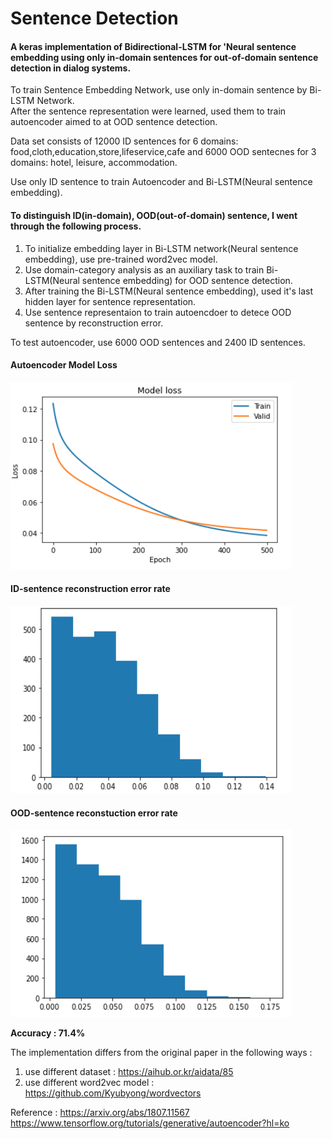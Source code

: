# Sentence Detection
#### A keras implementation of Bidirectional-LSTM for 'Neural sentence embedding using only in-domain sentences for out-of-domain sentence detection in dialog systems. 

To train Sentence Embedding Network, use only in-domain sentence by Bi-LSTM Network.  
After the sentence representation were learned, used them to train autoencoder aimed to at OOD sentence detection.

Data set consists of 12000 ID sentences for 6 domains: food,cloth,education,store,lifeservice,cafe and 6000 OOD sentecnes for 3 domains: hotel, leisure, accommodation.  

Use only ID sentence to train Autoencoder and Bi-LSTM(Neural sentence embedding).

#### To distinguish ID(in-domain), OOD(out-of-domain) sentence, I went through the following process.

1. To initialize embedding layer in Bi-LSTM network(Neural sentence embedding), use pre-trained word2vec model.
2. Use domain-category analysis as an auxiliary task to train Bi-LSTM(Neural sentence embedding) for OOD sentence detection.
3. After training the Bi-LSTM(Neural sentence embedding), used it's last hidden layer for sentence representation.
4. Use sentence representaion to train autoencdoer to detece OOD sentence by reconstruction error.

To test autoencoder, use 6000 OOD sentences and 2400 ID sentences.

#### Autoencoder Model Loss  
<img src="img/model_loss_rate.png" width="450px" height="300px" title="loss_rate" alt="loss_rate"></img><br/>


#### ID-sentence reconstruction error rate  
<img src="img/id_reconstruction_error_rate.png" width="450px" height="300px" title="id_error_rate" alt="id_error_rate"></img><br/>

#### OOD-sentence reconstuction error rate  
<img src="img/ood_reconstruction_error_rate.png" width="450px" height="300px" title="ood_error_rate" alt="ood_error_rate"></img><br/>

**Accuracy : 71.4%**





The implementation differs from the original paper in the following ways :

1. use different dataset : https://aihub.or.kr/aidata/85
2. use different word2vec model : https://github.com/Kyubyong/wordvectors


Reference : 
https://arxiv.org/abs/1807.11567
https://www.tensorflow.org/tutorials/generative/autoencoder?hl=ko
